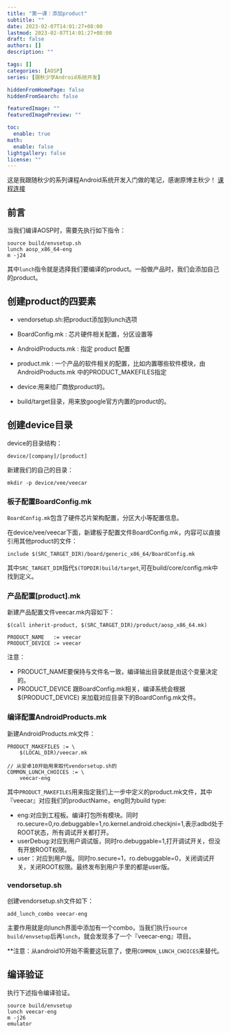 ```yaml
---
title: "第一课：添加product"
subtitle: ""
date: 2023-02-07T14:01:27+08:00
lastmod: 2023-02-07T14:01:27+08:00
draft: false
authors: []
description: ""

tags: []
categories: [AOSP]
series: [跟秋少学Android系统开发]

hiddenFromHomePage: false
hiddenFromSearch: false

featuredImage: ""
featuredImagePreview: ""

toc:
  enable: true
math:
  enable: false
lightgallery: false
license: ""
---
```

这是我跟随秋少的系列课程Android系统开发入门做的笔记，感谢原博主秋少！
[课程连接](http://qiushao.net/categories/Android%E7%B3%BB%E7%BB%9F%E5%BC%80%E5%8F%91%E5%85%A5%E9%97%A8/)
<!--more-->

## 前言

当我们编译AOSP时，需要先执行如下指令：

```
source build/envsetup.sh
lunch aosp_x86_64-eng
m -j24
```

其中`lunch`指令就是选择我们要编译的product。一般做产品时，我们会添加自己的product。

## 创建product的四要素

- vendorsetup.sh:把product添加到lunch选项
- BoardConfig.mk : 芯片硬件相关配置，分区设置等
- AndroidProducts.mk : 指定 product 配置
- product.mk : 一个产品的软件相关的配置，比如内置哪些软件模块，由AndroidProducts.mk 中的PRODUCT_MAKEFILES指定

- device:用来给厂商放product的。
- build/target目录，用来放google官方内置的product的。

## 创建device目录

device的目录结构：

```
device/[company]/[product]
```

新建我们的自己的目录：

```
mkdir -p device/vee/veecar
```

### 板子配置BoardConfig.mk

`BoardConfig.mk`包含了硬件芯片架构配置，分区大小等配置信息。

在device/vee/veecar下面，新建板子配置文件BoardConfig.mk，内容可以直接引用其他product的文件：

```
include $(SRC_TARGET_DIR)/board/generic_x86_64/BoardConfig.mk
```

其中`SRC_TARGET_DIR`指代`$(TOPDIR)build/target`,可在build/core/config.mk中找到定义。

### 产品配置[product].mk

新建产品配置文件veecar.mk内容如下：

```
$(call inherit-product, $(SRC_TARGET_DIR)/product/aosp_x86_64.mk)

PRODUCT_NAME   := veecar
PRODUCT_DEVICE := veecar
```

注意：

- PRODUCT_NAME要保持与文件名一致，编译输出目录就是由这个变量决定的。
- PRODUCT_DEVICE 跟BoardConfig.mk相关，编译系统会根据$(PRODUCT_DEVICE) 来加载对应目录下的BoardConfig.mk文件。

### 编译配置AndroidProducts.mk

新建AndroidProducts.mk文件：

```
PRODUCT_MAKEFILES := \
    $(LOCAL_DIR)/veecar.mk

// 从安卓10开始用来取代vendorsetup.sh的
COMMON_LUNCH_CHOICES := \
    veecar-eng
```

其中`PRODUCT_MAKEFILES`用来指定我们上一步中定义的product.mk文件，其中『veecar』对应我们的productName，eng则为build type:

- eng:对应到工程板。编译打包所有模块。同时ro.secure=0,ro.debuggable=1,ro.kernel.android.checkjni=1,表示adbd处于ROOT状态，所有调试开关都打开。
- userDebug:对应到用户调试版，同时ro.debuggable=1,打开调试开关，但没有开放ROOT权限。
- user：对应到用户版。同时ro.secure=1，ro.debuggable=0，关闭调试开关，关闭ROOT权限。最终发布到用户手里的都是user版。

### vendorsetup.sh

创建vendorsetup.sh文件如下：

```
add_lunch_combo veecar-eng
```

主要作用就是向lunch界面中添加有一个combo，当我们执行`source build/envsetup`后再`lunch`，就会发现多了一个『veecar-eng』项目。

**注意：从android10开始不需要这玩意了，使用`COMMON_LUNCH_CHOICES`来替代。

## 编译验证


执行下述指令编译验证。

```
source build/envsetup
lunch veecar-eng
m -j26
emulator
```
